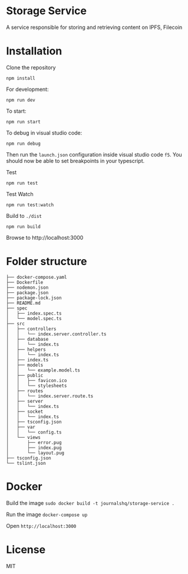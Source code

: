 Storage Service
=========================
A service responsible for storing and retrieving content on IPFS, Filecoin

# Installation

Clone the repository

```
npm install
```

For development:
```
npm run dev
```

To start:
```
npm run start
```

To debug in visual studio code:
```
npm run debug
```

Then run the `launch.json` configuration inside visual studio code `f5`.  You should now be able to set breakpoints in your typescript.

Test
```
npm run test
```

Test Watch
```
npm run test:watch
```

Build to `./dist`
```
npm run build
```

Browse to http://localhost:3000


# Folder structure

```
├── docker-compose.yaml
├── Dockerfile
├── nodemon.json
├── package.json
├── package-lock.json
├── README.md
├── spec
│   ├── index.spec.ts
│   └── model.spec.ts
├── src
│   ├── controllers
│   │   └── index.server.controller.ts
│   ├── database
│   │   └── index.ts
│   ├── helpers
│   │   └── index.ts
│   ├── index.ts
│   ├── models
│   │   └── example.model.ts
│   ├── public
│   │   ├── favicon.ico
│   │   └── stylesheets
│   ├── routes
│   │   └── index.server.route.ts
│   ├── server
│   │   └── index.ts
│   ├── socket
│   │   └── index.ts
│   ├── tsconfig.json
│   ├── var
│   │   └── config.ts
│   └── views
│       ├── error.pug
│       ├── index.pug
│       └── layout.pug
├── tsconfig.json
└── tslint.json
```

# Docker

Build the image `sudo docker build -t journalshq/storage-service .`

Run the image `docker-compose up`

Open `http://localhost:3000`


# License

MIT

